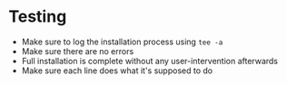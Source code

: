 # Testing
* Make sure to log the installation process using `tee -a`
* Make sure there are no errors
* Full installation is complete without any user-intervention afterwards
* Make sure each line does what it's supposed to do